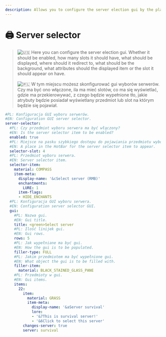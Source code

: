 ```yaml
---
description: Allows you to configure the server election gui by the player
---
```


# 🖨 Server selector

> ![🇺🇸](https://twemoji.maxcdn.com/2/svg/1f1fa-1f1f8.svg) Here you can configure the server election gui. Whether it should be enabled, how many slots it should have, what should be displayed, where should it redirect to, what should be the background, what attributes should the displayed item or the slot it should appear on have.\
> \
> ![🇵🇱](https://twemoji.maxcdn.com/2/svg/1f1f5-1f1f1.svg) W tym miejscu możesz skonfigurować gui wyborów serwerów. Czy ma być ono włączone, ila ma mieć slotów, co ma się wyświetlać, gdzie ma przekierowywać, z czego będzie wypełnione tło, jakie atrybuty będzie posiadał wyświetlany przedmiot lub slot na którym będzie się pojawiał.

```yaml
#PL: Konfiguracja GUI wyboru serwerów.
#EN: Configuration GUI server selector.
server-selector:
  #PL: Czy przedmiot wyboru serwera ma być włączony?
  #EN: Is the server selector item to be enabled?
  enabled: true
  #PL: Miejsce na pasku szybkiego dostepu do pojawiania przedmiotu wyboru serwera.
  #EN: A place in the HotBar for the server selector item to appear.
  selector-slot: 4
  #PL: Przedmiot wyboru serwera.
  #EN: Server selector item.
  selector-item:
    material: COMPASS
    item-meta:
      display-name: '&cSelect server (RMB)'
      enchantments:
        LURE: 1
      item-flags:
      - HIDE_ENCHANTS
  #PL: Konfiguracja GUI wyboru serwera.
  #EN: Configuration server selector GUI.
  gui:
    #PL: Nazwa gui.
    #EN: Gui title.
    title: <green>Select server
    #PL: Ilość linijek gui.
    #EN: Gui rows.
    rows: 5
    #PL: Jak wypełniane ma być gui.
    #EN: How the gui is to be populated.
    filler-type: FULL
    #PL: Jakim przedmiotem ma być wypełnione gui.
    #EN: What object the gui is to be filled with.
    filler-item:
      material: BLACK_STAINED_GLASS_PANE
    #PL: Przedmioty w gui.
    #EN: Gui items.
    items:
      22:
        item:
          material: GRASS
          item-meta:
            display-name: '&aServer survival'
            lore:
            - '&7This is survival server!'
            - '&6Click to select this server'
        changes-server: true
        server: survival
```

